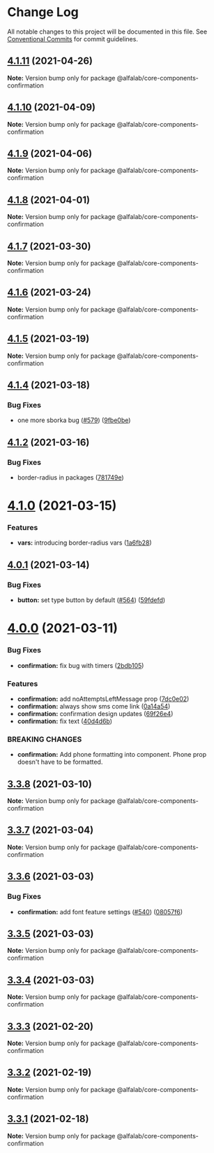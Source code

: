 # Change Log

All notable changes to this project will be documented in this file.
See [Conventional Commits](https://conventionalcommits.org) for commit guidelines.

## [4.1.11](https://github.com/alfa-laboratory/core-components/compare/@alfalab/core-components-confirmation@4.1.10...@alfalab/core-components-confirmation@4.1.11) (2021-04-26)

**Note:** Version bump only for package @alfalab/core-components-confirmation





## [4.1.10](https://github.com/alfa-laboratory/core-components/compare/@alfalab/core-components-confirmation@4.1.9...@alfalab/core-components-confirmation@4.1.10) (2021-04-09)

**Note:** Version bump only for package @alfalab/core-components-confirmation





## [4.1.9](https://github.com/alfa-laboratory/core-components/compare/@alfalab/core-components-confirmation@4.1.8...@alfalab/core-components-confirmation@4.1.9) (2021-04-06)

**Note:** Version bump only for package @alfalab/core-components-confirmation





## [4.1.8](https://github.com/alfa-laboratory/core-components/compare/@alfalab/core-components-confirmation@4.1.7...@alfalab/core-components-confirmation@4.1.8) (2021-04-01)

**Note:** Version bump only for package @alfalab/core-components-confirmation





## [4.1.7](https://github.com/alfa-laboratory/core-components/compare/@alfalab/core-components-confirmation@4.1.6...@alfalab/core-components-confirmation@4.1.7) (2021-03-30)

**Note:** Version bump only for package @alfalab/core-components-confirmation





## [4.1.6](https://github.com/alfa-laboratory/core-components/compare/@alfalab/core-components-confirmation@4.1.5...@alfalab/core-components-confirmation@4.1.6) (2021-03-24)

**Note:** Version bump only for package @alfalab/core-components-confirmation





## [4.1.5](https://github.com/alfa-laboratory/core-components/compare/@alfalab/core-components-confirmation@4.1.4...@alfalab/core-components-confirmation@4.1.5) (2021-03-19)

**Note:** Version bump only for package @alfalab/core-components-confirmation





## [4.1.4](https://github.com/alfa-laboratory/core-components/compare/@alfalab/core-components-confirmation@4.1.2...@alfalab/core-components-confirmation@4.1.4) (2021-03-18)


### Bug Fixes

* one more sborka bug ([#579](https://github.com/alfa-laboratory/core-components/issues/579)) ([9fbe0be](https://github.com/alfa-laboratory/core-components/commit/9fbe0beca56ec5971de78b3f6cda25305b260efc))





## [4.1.2](https://github.com/alfa-laboratory/core-components/compare/@alfalab/core-components-confirmation@4.1.0...@alfalab/core-components-confirmation@4.1.2) (2021-03-16)


### Bug Fixes

* border-radius in packages ([781749e](https://github.com/alfa-laboratory/core-components/commit/781749ef38aefd5a6707ac56d2e297dce9f3e073))





# [4.1.0](https://github.com/alfa-laboratory/core-components/compare/@alfalab/core-components-confirmation@4.0.1...@alfalab/core-components-confirmation@4.1.0) (2021-03-15)


### Features

* **vars:** introducing border-radius vars ([1a6fb28](https://github.com/alfa-laboratory/core-components/commit/1a6fb287bcfab50048c3a9100645b4dee8cd3395))





## [4.0.1](https://github.com/alfa-laboratory/core-components/compare/@alfalab/core-components-confirmation@4.0.0...@alfalab/core-components-confirmation@4.0.1) (2021-03-14)


### Bug Fixes

* **button:** set type button by default ([#564](https://github.com/alfa-laboratory/core-components/issues/564)) ([59fdefd](https://github.com/alfa-laboratory/core-components/commit/59fdefd4f37fbe589840aa8944d88bde5b8cda6e))





# [4.0.0](https://github.com/alfa-laboratory/core-components/compare/@alfalab/core-components-confirmation@3.3.8...@alfalab/core-components-confirmation@4.0.0) (2021-03-11)


### Bug Fixes

* **confirmation:** fix bug with timers ([2bdb105](https://github.com/alfa-laboratory/core-components/commit/2bdb10505ebb91713bca0b56e4d10af08cbcd4ed))


### Features

* **confirmation:** add noAttemptsLeftMessage prop ([7dc0e02](https://github.com/alfa-laboratory/core-components/commit/7dc0e02074443fd68c13aa0ac54bd966e8968ffc))
* **confirmation:** always show sms come link ([0a14a54](https://github.com/alfa-laboratory/core-components/commit/0a14a54b177ee72ccf8cd8b057ea48db0168c1fb))
* **confirmation:** confirmation design updates ([69f26e4](https://github.com/alfa-laboratory/core-components/commit/69f26e415a195d863686076941b6a3f15f3d1d15))
* **confirmation:** fix text ([40d4d6b](https://github.com/alfa-laboratory/core-components/commit/40d4d6b2261b2e0db79bc160266cc207a1ca3858))


### BREAKING CHANGES

* **confirmation:** Add phone formatting into component. Phone prop doesn't have to be formatted.





## [3.3.8](https://github.com/alfa-laboratory/core-components/compare/@alfalab/core-components-confirmation@3.3.7...@alfalab/core-components-confirmation@3.3.8) (2021-03-10)

**Note:** Version bump only for package @alfalab/core-components-confirmation





## [3.3.7](https://github.com/alfa-laboratory/core-components/compare/@alfalab/core-components-confirmation@3.3.6...@alfalab/core-components-confirmation@3.3.7) (2021-03-04)

**Note:** Version bump only for package @alfalab/core-components-confirmation





## [3.3.6](https://github.com/alfa-laboratory/core-components/compare/@alfalab/core-components-confirmation@3.3.5...@alfalab/core-components-confirmation@3.3.6) (2021-03-03)


### Bug Fixes

* **confirmation:** add font feature settings ([#540](https://github.com/alfa-laboratory/core-components/issues/540)) ([08057f6](https://github.com/alfa-laboratory/core-components/commit/08057f6930e9cd19c0213442a4915e366d26e607))





## [3.3.5](https://github.com/alfa-laboratory/core-components/compare/@alfalab/core-components-confirmation@3.3.4...@alfalab/core-components-confirmation@3.3.5) (2021-03-03)

**Note:** Version bump only for package @alfalab/core-components-confirmation





## [3.3.4](https://github.com/alfa-laboratory/core-components/compare/@alfalab/core-components-confirmation@3.3.3...@alfalab/core-components-confirmation@3.3.4) (2021-03-03)

**Note:** Version bump only for package @alfalab/core-components-confirmation





## [3.3.3](https://github.com/alfa-laboratory/core-components/compare/@alfalab/core-components-confirmation@3.3.2...@alfalab/core-components-confirmation@3.3.3) (2021-02-20)

**Note:** Version bump only for package @alfalab/core-components-confirmation





## [3.3.2](https://github.com/alfa-laboratory/core-components/compare/@alfalab/core-components-confirmation@3.3.1...@alfalab/core-components-confirmation@3.3.2) (2021-02-19)

**Note:** Version bump only for package @alfalab/core-components-confirmation





## [3.3.1](https://github.com/alfa-laboratory/core-components/compare/@alfalab/core-components-confirmation@3.3.0...@alfalab/core-components-confirmation@3.3.1) (2021-02-18)

**Note:** Version bump only for package @alfalab/core-components-confirmation
